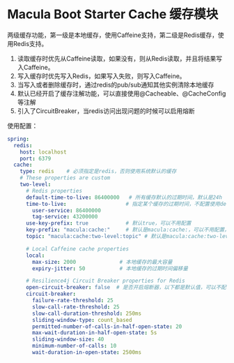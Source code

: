 # Macula Boot Starter Cache 缓存模块

两级缓存功能，第一级是本地缓存，使用Caffeine支持，第二级是Redis缓存，使用Redis支持。

1. 读取缓存时优先从Caffeine读取，如果没有，则从Redis读取，并且将结果写入Caffeine。
2. 写入缓存时优先写入Redis，如果写入失败，则写入Caffeine。
3. 当写入或者删除缓存时，通过redis的pub/sub通知其他实例清除本地缓存
4. 默认已经开启了缓存注解功能，可以直接使用@Cacheable、@CacheConfig等注解
5. 引入了CircuitBreaker，当redis访问出现问题的时候可以启用熔断

使用配置：

```yaml
spring:
  redis:
    host: localhost
    port: 6379
  cache:
    type: redis    # 必须指定是redis，否则使用系统默认的缓存
    # These properties are custom
    two-level:
      # Redis properties
      default-time-to-live: 86400000   # 所有缓存默认的过期时间，默认是24h
      time-to-live:                   # 指定某个缓存的过期时间，不配置使用default
        user-service: 86400000
        tag-service: 43200000
      use-key-prefix: true            # 默认true，可以不用配置
      key-prefix: "macula:cache:"     # 默认是macula:cache:，可以不用配置，建议加上appName
      topic: "macula:cache:two-level:topic" # 默认是macula:cache:two-level:topic，可以不用配置

      # Local Caffeine cache properties
      local:
        max-size: 2000              # 本地缓存的最大容量
        expiry-jitter: 50           # 本地缓存的过期时间偏移量

      # Resilience4j Circuit Breaker properties for Redis
      open-circuit-breaker: false  # 是否开启熔断器，以下都是默认值，可以不配置
      circuit-breaker:
        failure-rate-threshold: 25
        slow-call-rate-threshold: 25
        slow-call-duration-threshold: 250ms
        sliding-window-type: count_based
        permitted-number-of-calls-in-half-open-state: 20
        max-wait-duration-in-half-open-state: 5s
        sliding-window-size: 40
        minimum-number-of-calls: 10
        wait-duration-in-open-state: 2500ms
```
